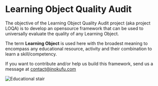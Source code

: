 # Learning Object Quality Audit

The objective of the Learning Object Quality Audit project (aka project LOQA) is to develop an opensource framework that can be used to universally evaluate the quality of any Learning Object.

The term __Learning Object__ is used here with the broadest meaning to encompass any educational resource, activity and their combination to learn a skill/competency.

If you want to contribute and/or help us build this framework, send us a message at contact@inokufu.com

![Educational stair](https://github.com/InokufuOpen/Learning-Object-Quality-Audit/blob/main/picture/yang-miao-IazFaFYSCfY-unsplash-1024x683.jpg)
